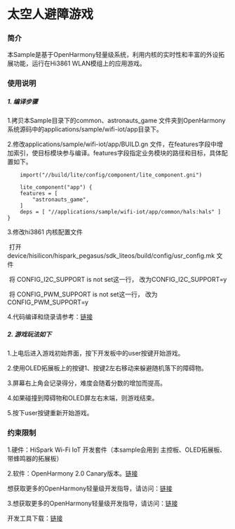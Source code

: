 # 太空人避障游戏

### 简介
本Sample是基于OpenHarmony轻量级系统，利用内核的实时性和丰富的外设拓展功能，运行在Hi3861 WLAN模组上的应用游戏。


### 使用说明

##### 1. 编译步骤

1.拷贝本Sample目录下的common、astronauts_game 文件夹到OpenHarmony 系统源码中的applications/sample/wifi-iot/app目录下。

2.修改applications/sample/wifi-iot/app/BUILD.gn 文件，在features字段中增加索引，使目标模块参与编译。features字段指定业务模块的路径和目标，具体配置如下。

```  
    import("//build/lite/config/component/lite_component.gni")
    
    lite_component("app") {
    features = [
        "astronauts_game",
    ]
    deps = [ "//applications/sample/wifi-iot/app/common/hals:hals" ]
}

```
3.修改hi3861 内核配置文件

​    打开 device/hisilicon/hispark_pegasus/sdk_liteos/build/config/usr_config.mk 文件

​    将 CONFIG_I2C_SUPPORT is not set这一行，   改为CONFIG_I2C_SUPPORT=y

​    将 CONFIG_PWM_SUPPORT is not set这一行，   改为CONFIG_PWM_SUPPORT=y

4.代码编译和烧录请参考：[链接](https://gitee.com/openharmony/docs/blob/master/zh-cn/device-dev/quick-start/quickstart-lite-steps-hi3861.md)

##### 2. 游戏玩法如下

1.上电后进入游戏初始界面，按下开发板中的user按键开始游戏。

2.使用OLED拓展板上的按键1、按键2左右移动来躲避随机落下的障碍物。

3.屏幕右上角会记录得分，难度会随着分数的增加而提高。

4.如果碰撞到障碍物和OLED屏左右末端，则游戏结束。

5.按下user按键重新开始游戏。


### 约束限制

1.硬件：HiSpark Wi-Fi IoT 开发套件（本sample会用到 主控板、OLED拓展板、带蜂鸣器的拓展板）

2.软件：OpenHarmony 2.0 Canary版本。[链接](https://device.harmonyos.com/cn/docs/start/get-code/sourcecode-acquire-0000001050769927)

想获取更多的OpenHarmony轻量级开发指导，请访问：[链接](https://device.harmonyos.com/cn/docs/start/introduce/quickstart-lite-overview-0000001105598722)

3.想获取更多的OpenHarmony轻量级开发指导，请访问：[链接](https://device.harmonyos.com/cn/docs/documentation/guide/quickstart-lite-overview-0000001105598722)

开发工具下载：[链接](https://developer.harmonyos.com/cn/develop/deveco-studio)